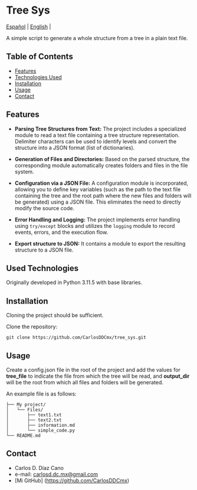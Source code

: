 # Tree Sys

[Español](/README.md) | [English](/Docs/README_en.md) |

A simple script to generate a whole structure from a tree in a plain text file.

## Table of Contents

- [Features](#features)
- [Technologies Used](#used-technologies)
- [Installation](#installation)
- [Usage](#usage)
- [Contact](#contact)

## Features

- **Parsing Tree Structures from Text:**
  The project includes a specialized module to read a text file containing a tree structure representation.  Delimiter characters can be used to identify levels and convert the structure into a JSON format (list of dictionaries).

- **Generation of Files and Directories:**
  Based on the parsed structure, the corresponding module automatically creates folders and files in the file system.

- **Configuration via a JSON File:**
  A configuration module is incorporated, allowing you to define key variables (such as the path to the text file containing the tree and the root path where the new files and folders will be generated) using a JSON file. This eliminates the need to directly modify the source code.

- **Error Handling and Logging:**
  The project implements error handling using `try/except` blocks and utilizes the `logging` module to record events, errors, and the execution flow.

- **Export structure to JSON:**
  It contains a module to export the resulting structure to a JSON file.

## Used Technologies

Originally developed in Python 3.11.5 with base libraries.

## Installation

Cloning the project should be sufficient.

Clone the repository:
   ```
   git clone https://github.com/CarlosDDCmx/tree_sys.git
   ```

## Usage

Create a config.json file in the root of the project and add the values for **tree_file** to indicate the file from which the tree will be read, and **output_dir** will be the root from which all files and folders will be generated.

An example file is as follows:

```
├── My project/
│   └── Files/
│       ├── text1.txt
│       ├── text2.txt
│       ├── information.md
│       └── simple_code.py
└── README.md
```

## Contact

- Carlos D. Díaz Cano
- e-mail: carlosd.dc.mx@gmail.com
- [Mi GitHub] (https://github.com/CarlosDDCmx)